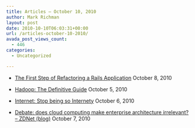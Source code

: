 ```yaml
---
title: Articles – October 10, 2010
author: Mark Richman
layout: post
date: 2010-10-10T06:03:31+00:00
url: /articles-october-10-2010/
avada_post_views_count:
  - 446
categories:
  - Uncategorized

---
```

  * [The First Step of Refactoring a Rails Application][1]
October 8, 2010 

  * [Hadoop: The Definitive Guide][2]
October 5, 2010 

  * [Internet: Stop being so Internety][3]
October 6, 2010 

  * [Debate: does cloud computing make enterprise architecture irrelevant? &#8211; ZDNet (blog)][4]
October 7, 2010 </ul>

 [1]: http://feedproxy.google.com/~r/RailsInside/~3/RL6AfxNdnKE/460-the-first-step-of-refactoring-a-rails-application.html
 [2]: http://feeds.oreilly.com/~r/oreilly/ruby/~3/DZm5brEbXBg/
 [3]: http://feedproxy.google.com/~r/GiantRobotsSmashingIntoOtherGiantRobots/~3/RUxBofiXB3I/1256508776
 [4]: http://news.google.com/news/url?sa=t&fd=R&usg=AFQjCNE74b9LJZPAuWjt3lJImz-pS4yY7g&url=http://www.zdnet.com/blog/service-oriented/does-cloud-computing-make-enterprise-architecture-irrelevant/5900